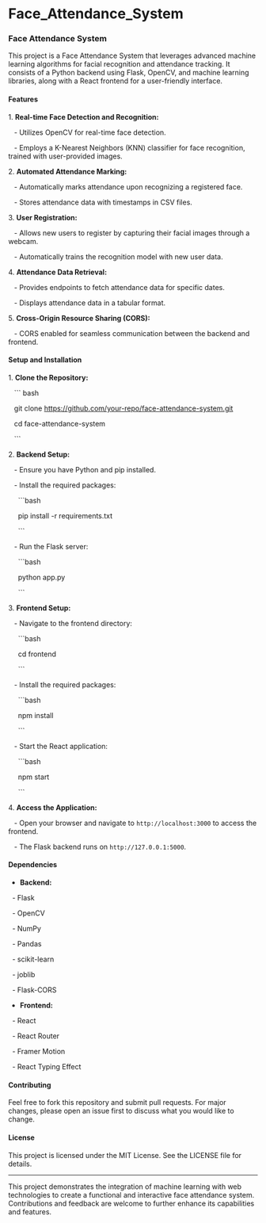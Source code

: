# Face_Attendance_System

### Face Attendance System

This project is a Face Attendance System that leverages advanced machine learning algorithms for facial recognition and attendance tracking. It consists of a Python backend using Flask, OpenCV, and machine learning libraries, along with a React frontend for a user-friendly interface.

#### Features

1\. **Real-time Face Detection and Recognition:**

   - Utilizes OpenCV for real-time face detection.

   - Employs a K-Nearest Neighbors (KNN) classifier for face recognition, trained with user-provided images.

2\. **Automated Attendance Marking:**

   - Automatically marks attendance upon recognizing a registered face.

   - Stores attendance data with timestamps in CSV files.

3\. **User Registration:**

   - Allows new users to register by capturing their facial images through a webcam.

   - Automatically trains the recognition model with new user data.

4\. **Attendance Data Retrieval:**

   - Provides endpoints to fetch attendance data for specific dates.

   - Displays attendance data in a tabular format.

5\. **Cross-Origin Resource Sharing (CORS):**

   - CORS enabled for seamless communication between the backend and frontend.

#### Setup and Installation

1\. **Clone the Repository:**

   ``` bash

   git clone https://github.com/your-repo/face-attendance-system.git

   cd face-attendance-system

   ```

2\. **Backend Setup:**

   - Ensure you have Python and pip installed.

   - Install the required packages:

     ```bash

     pip install -r requirements.txt

     ```

   - Run the Flask server:

     ```bash

     python app.py

     ```

3\. **Frontend Setup:**

   - Navigate to the frontend directory:

     ```bash

     cd frontend

     ```

   - Install the required packages:

     ```bash

     npm install

     ```

   - Start the React application:

     ```bash

     npm start

     ```

4\. **Access the Application:**

   - Open your browser and navigate to `http://localhost:3000` to access the frontend.

   - The Flask backend runs on `http://127.0.0.1:5000`.

#### Dependencies

- **Backend:**

  - Flask

  - OpenCV

  - NumPy

  - Pandas

  - scikit-learn

  - joblib

  - Flask-CORS

- **Frontend:**

  - React

  - React Router

  - Framer Motion

  - React Typing Effect

#### Contributing

Feel free to fork this repository and submit pull requests. For major changes, please open an issue first to discuss what you would like to change.

#### License

This project is licensed under the MIT License. See the LICENSE file for details.

---

This project demonstrates the integration of machine learning with web technologies to create a functional and interactive face attendance system. Contributions and feedback are welcome to further enhance its capabilities and features.
